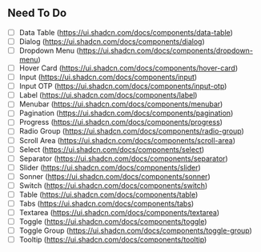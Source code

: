 ## Need To Do

- [ ] Data Table (https://ui.shadcn.com/docs/components/data-table)
- [ ] Dialog (https://ui.shadcn.com/docs/components/dialog)
- [ ] Dropdown Menu (https://ui.shadcn.com/docs/components/dropdown-menu)
- [ ] Hover Card (https://ui.shadcn.com/docs/components/hover-card)
- [ ] Input (https://ui.shadcn.com/docs/components/input)
- [ ] Input OTP (https://ui.shadcn.com/docs/components/input-otp)
- [ ] Label (https://ui.shadcn.com/docs/components/label)
- [ ] Menubar (https://ui.shadcn.com/docs/components/menubar)
- [ ] Pagination (https://ui.shadcn.com/docs/components/pagination)
- [ ] Progress (https://ui.shadcn.com/docs/components/progress)
- [ ] Radio Group (https://ui.shadcn.com/docs/components/radio-group)
- [ ] Scroll Area (https://ui.shadcn.com/docs/components/scroll-area)
- [ ] Select (https://ui.shadcn.com/docs/components/select)
- [ ] Separator (https://ui.shadcn.com/docs/components/separator)
- [ ] Slider (https://ui.shadcn.com/docs/components/slider)
- [ ] Sonner (https://ui.shadcn.com/docs/components/sonner)
- [ ] Switch (https://ui.shadcn.com/docs/components/switch)
- [ ] Table (https://ui.shadcn.com/docs/components/table)
- [ ] Tabs (https://ui.shadcn.com/docs/components/tabs)
- [ ] Textarea (https://ui.shadcn.com/docs/components/textarea)
- [ ] Toggle (https://ui.shadcn.com/docs/components/toggle)
- [ ] Toggle Group (https://ui.shadcn.com/docs/components/toggle-group)
- [ ] Tooltip (https://ui.shadcn.com/docs/components/tooltip)